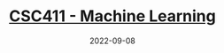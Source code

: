 ---
title: "[CSC411 - Machine Learning](https://artsci.calendar.utoronto.ca/)"
collection: teaching
type: "Teaching Assistant"
permalink: /teaching/2023-summer-teaching-5
venue: "University of Toronto, Department of Mathematical and Computational Sciences"
date: 2022-09-08
location: "Toronto, Canada"
---